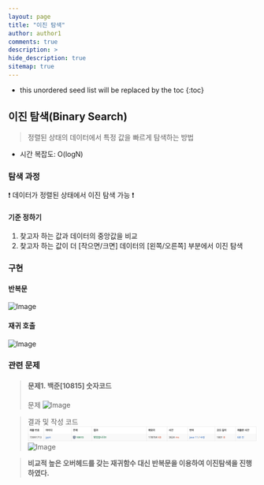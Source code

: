 ```yaml
---
layout: page
title: "이진 탐색"
author: author1
comments: true
description: >
hide_description: true
sitemap: true
---
```


* this unordered seed list will be replaced by the toc
{:toc}

## 이진 탐색(Binary Search)
> 정렬된 상태의 데이터에서 특정 값을 빠르게 탐색하는 방법

- 시간 복잡도: O(logN)

### 탐색 과정
❗️ 데이터가 정렬된 상태에서 이진 탐색 가능 ❗️

#### 기준 정하기
1. 찾고자 하는 값과 데이터의 중앙값을 비교
2. 찾고자 하는 값이 더 [작으면/크면] 데이터의 [왼쪽/오른쪽] 부분에서 이진 탐색

### 구현 
#### 반복문
![Image](/assets/study/알고리즘/탐색/이진탐색_반복문.png)

#### 재귀 호출
![Image](/assets/study/알고리즘/탐색/이진탐색_재귀호출.png)

### 관련 문제
> #### 문제1. 백준[10815] 숫자코드
> 문제 
![Image](/assets/study/알고리즘/탐색/BJ10815_이진탐색.png)

> 결과 및 작성 코드
![Image](/assets/study/알고리즘/탐색/BJ10815_이진탐색2.png)
![Image](/assets/study/알고리즘/탐색/BJ10815_이진탐색1.png)

> **비교적 높은 오버헤드를 갖는 재귀함수 대신 반복문을 이용하여 이진탐색을 진행하였다.**




